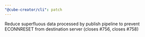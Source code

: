 ```yaml
---
"@cube-creator/cli": patch
---
```


Reduce superfluous data processed by publish pipeline to prevent ECONNRESET from destination server (closes #756, closes #758)
